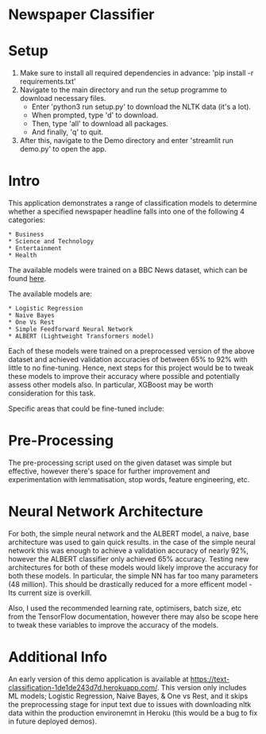 # Newspaper Classifier
# Setup
1. Make sure to install all required dependencies in advance:
    'pip install -r requirements.txt'
2. Navigate to the main directory and run the setup programme to download necessary files.
    * Enter 'python3 run setup.py' to download the NLTK data (it's a lot). 
    * When prompted, type 'd' to download.
    * Then, type 'all' to download all packages.
    * And finally, 'q' to quit.
3. After this, navigate to the Demo directory and enter 'streamlit run demo.py' to open the app.

# Intro
This application demonstrates a range of classification models to determine whether a specified newspaper headline falls into one of the following 4 categories:
    
    * Business
    * Science and Technology
    * Entertainment
    * Health

The available models were trained on a BBC News dataset, which can be found [here](https://www.kaggle.com/c/learn-ai-bbc/data).

The available models are:

    * Logistic Regression
    * Naive Bayes
    * One Vs Rest
    * Simple Feedforward Neural Network
    * ALBERT (Lightweight Transformers model)

Each of these models were trained on a preprocessed version of the above dataset and achieved validation accuracies of between 65% to 92% with little to no fine-tuning.
Hence, next steps for this project would be to tweak these models to improve their accuracy where possible and potentially assess other models also. 
In particular, XGBoost may be worth consideration for this task.

Specific areas that could be fine-tuned include:
# Pre-Processing
The pre-processing script used on the given dataset was simple but effective, however there's space for further improvement and experimentation with lemmatisation, stop words, feature engineering, etc.

# Neural Network Architecture
For both, the simple neural network and the ALBERT model, a naive, base architecture was used to gain quick results. in the case of the simple neural network this was enough to achieve a validation accuracy of nearly 92%, however the ALBERT classifier only achieved 65% accuracy.
Testing new architectures for both of these models would likely improve the accuracy for both these models. In particular, the simple NN has far too many parameters (48 million). This should be drastically reduced for a more efficent model - Its current size is overkill.

Also, I used the recommended learning rate, optimisers, batch size, etc from the TensorFlow documentation, however there may also be scope here to tweak these variables to improve the accuracy of the models.

# Additional Info
An early version of this demo application is available at https://text-classification-1de1de243d7d.herokuapp.com/. 
This version only includes ML models; Logistic Regression, Naive Bayes, & One vs Rest, and it skips the preprocessing stage for input text due to issues with downloading nltk data within the production environemnt in Heroku (this would be a bug to fix in future deployed demos).
